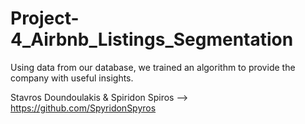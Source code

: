 # Project-4_Airbnb_Listings_Segmentation
Using data from our database, we trained an algorithm to provide the company with useful insights.

Stavros Doundoulakis & Spiridon Spiros --> https://github.com/SpyridonSpyros
